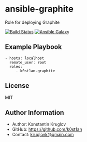 # ansible-graphite

Role for deploying Graphite

[![Build Status](https://travis-ci.org/k0st1an/ansible-graphite.svg?branch=master)](https://travis-ci.org/k0st1an/ansible-graphite) [![Ansible Galaxy](https://img.shields.io/badge/galaxy-k0st1an.graphite-blue.svg?style=flat)](https://galaxy.ansible.com/k0st1an/graphite/)

## Example Playbook

    - hosts: localhost
      remote_user: root
      roles:
         - k0st1an.graphite

## License

MIT


## Author Information

- Author: Konstantin Kruglov
- GitHub: https://github.com/k0st1an
- Contact: kruglovk@gmain.com
